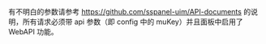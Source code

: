 有不明白的参数请参考 https://github.com/sspanel-uim/API-documents 的说明，所有请求必须带 api 参数（即 config 中的 muKey）并且面板中启用了 WebAPI 功能。